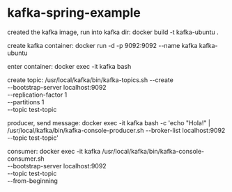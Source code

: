 # kafka-spring-example

created the kafka image, run into kafka dir:
docker build -t kafka-ubuntu .

create kafka container:
docker run -d -p 9092:9092 --name kafka kafka-ubuntu

enter container:
docker exec -it kafka bash

create topic:
/usr/local/kafka/bin/kafka-topics.sh --create \
--bootstrap-server localhost:9092 \
--replication-factor 1 \
--partitions 1 \
--topic test-topic

producer, send message:
docker exec -it kafka bash -c 'echo "Hola!" | /usr/local/kafka/bin/kafka-console-producer.sh --broker-list localhost:9092 --topic test-topic'

consumer:
docker exec -it kafka /usr/local/kafka/bin/kafka-console-consumer.sh \
--bootstrap-server localhost:9092 \
--topic test-topic \
--from-beginning


